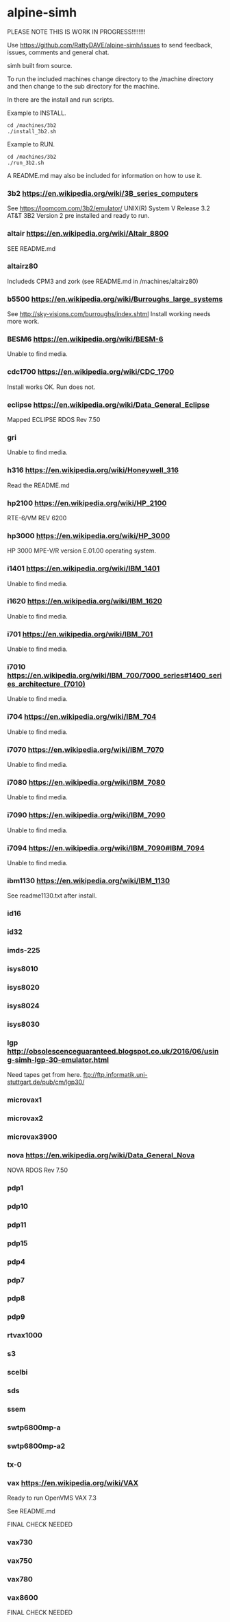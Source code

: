 # alpine-simh


PLEASE NOTE THIS IS WORK IN PROGRESS!!!!!!!! 

Use https://github.com/RattyDAVE/alpine-simh/issues to send feedback, issues, comments and general chat.







simh built from source.

To run the included machines change directory to the /machine directory and then change to the sub directory for the machine.

In there are the install and run scripts.

Example to INSTALL.

```
cd /machines/3b2
./install_3b2.sh
```

Example to RUN.

```
cd /machines/3b2
./run_3b2.sh
```

A README.md may also be included for information on how to use it. 

### 3b2 https://en.wikipedia.org/wiki/3B_series_computers
See https://loomcom.com/3b2/emulator/
UNIX(R) System V Release 3.2 AT&T 3B2 Version 2 pre installed and ready to run.

### altair https://en.wikipedia.org/wiki/Altair_8800
SEE README.md

### altairz80
Includeds CPM3 and zork (see README.md in /machines/altairz80)

### b5500 https://en.wikipedia.org/wiki/Burroughs_large_systems
See http://sky-visions.com/burroughs/index.shtml
Install working needs more work.

### BESM6 https://en.wikipedia.org/wiki/BESM-6
Unable to find media.

### cdc1700 https://en.wikipedia.org/wiki/CDC_1700
Install works OK.
Run does not.

### eclipse https://en.wikipedia.org/wiki/Data_General_Eclipse
Mapped ECLIPSE RDOS Rev 7.50

### gri
Unable to find media.

### h316 https://en.wikipedia.org/wiki/Honeywell_316
Read the README.md

### hp2100 https://en.wikipedia.org/wiki/HP_2100
RTE-6/VM REV 6200

### hp3000 https://en.wikipedia.org/wiki/HP_3000
HP 3000 MPE-V/R version E.01.00 operating system.

### i1401 https://en.wikipedia.org/wiki/IBM_1401
Unable to find media.

### i1620 https://en.wikipedia.org/wiki/IBM_1620
Unable to find media.

### i701 https://en.wikipedia.org/wiki/IBM_701
Unable to find media.

### i7010 https://en.wikipedia.org/wiki/IBM_700/7000_series#1400_series_architecture_(7010)
Unable to find media.

### i704 https://en.wikipedia.org/wiki/IBM_704
Unable to find media.

### i7070 https://en.wikipedia.org/wiki/IBM_7070
Unable to find media.

### i7080 https://en.wikipedia.org/wiki/IBM_7080
Unable to find media.

### i7090 https://en.wikipedia.org/wiki/IBM_7090
Unable to find media.

### i7094 https://en.wikipedia.org/wiki/IBM_7090#IBM_7094
Unable to find media.

### ibm1130 https://en.wikipedia.org/wiki/IBM_1130
See readme1130.txt after install.

### id16
### id32
### imds-225
### isys8010
### isys8020
### isys8024
### isys8030
### lgp http://obsolescenceguaranteed.blogspot.co.uk/2016/06/using-simh-lgp-30-emulator.html
Need tapes get from here. ftp://ftp.informatik.uni-stuttgart.de/pub/cm/lgp30/

### microvax1
### microvax2
### microvax3900
### nova https://en.wikipedia.org/wiki/Data_General_Nova
NOVA RDOS Rev 7.50

### pdp1
### pdp10
### pdp11
### pdp15
### pdp4
### pdp7
### pdp8
### pdp9
### rtvax1000
### s3
### scelbi
### sds
### ssem
### swtp6800mp-a
### swtp6800mp-a2
### tx-0
### vax https://en.wikipedia.org/wiki/VAX

Ready to run OpenVMS VAX 7.3

See README.md

FINAL CHECK NEEDED

### vax730
### vax750
### vax780
### vax8600

FINAL CHECK NEEDED
